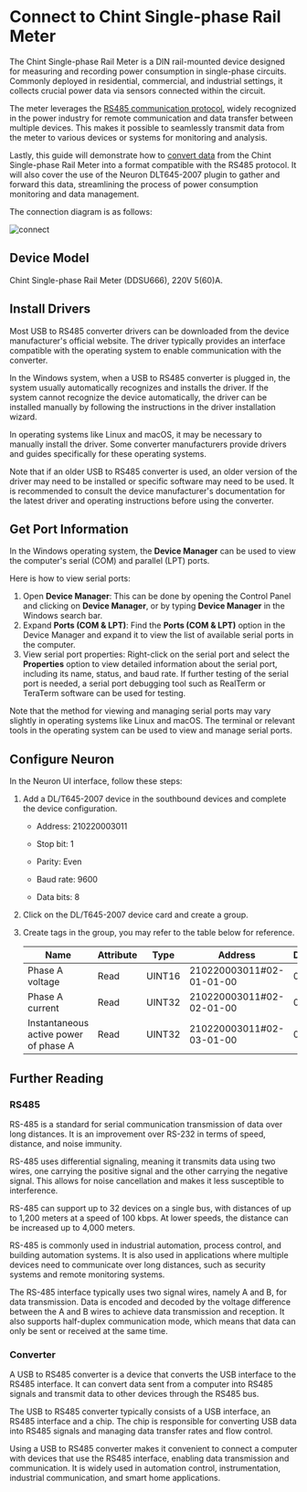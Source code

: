 # Connect to Chint Single-phase Rail Meter

The Chint Single-phase Rail Meter is a DIN rail-mounted device designed for measuring and recording power consumption in single-phase circuits. Commonly deployed in residential, commercial, and industrial settings, it collects crucial power data via sensors connected within the circuit.

The meter leverages the [RS485 communication protocol](#rs485), widely recognized in the power industry for remote communication and data transfer between multiple devices. This makes it possible to seamlessly transmit data from the meter to various devices or systems for monitoring and analysis.

Lastly, this guide will demonstrate how to [convert data](#converter) from the Chint Single-phase Rail Meter into a format compatible with the RS485 protocol. It will also cover the use of the Neuron DLT645-2007 plugin to gather and forward this data, streamlining the process of power consumption monitoring and data management.

The connection diagram is as follows:

![connect](./assets/connect.png)

## Device Model

Chint Single-phase Rail Meter (DDSU666), 220V 5(60)A.

## Install Drivers

Most USB to RS485 converter drivers can be downloaded from the device manufacturer's official website. The driver typically provides an interface compatible with the operating system to enable communication with the converter.

In the Windows system, when a USB to RS485 converter is plugged in, the system usually automatically recognizes and installs the driver. If the system cannot recognize the device automatically, the driver can be installed manually by following the instructions in the driver installation wizard.

In operating systems like Linux and macOS, it may be necessary to manually install the driver. Some converter manufacturers provide drivers and guides specifically for these operating systems.

Note that if an older USB to RS485 converter is used, an older version of the driver may need to be installed or specific software may need to be used. It is recommended to consult the device manufacturer's documentation for the latest driver and operating instructions before using the converter.

## Get Port Information 

In the Windows operating system, the **Device Manager** can be used to view the computer's serial (COM) and parallel (LPT) ports.

Here is how to view serial ports:

1. Open **Device Manager**: This can be done by opening the Control Panel and clicking on **Device Manager**, or by typing **Device Manager** in the Windows search bar.
2. Expand **Ports (COM & LPT)**: Find the **Ports (COM & LPT)** option in the Device Manager and expand it to view the list of available serial ports in the computer.
3. View serial port properties: Right-click on the serial port and select the **Properties** option to view detailed information about the serial port, including its name, status, and baud rate.
If further testing of the serial port is needed, a serial port debugging tool such as RealTerm or TeraTerm software can be used for testing.

Note that the method for viewing and managing serial ports may vary slightly in operating systems like Linux and macOS. The terminal or relevant tools in the operating system can be used to view and manage serial ports.

## Configure Neuron

In the Neuron UI interface, follow these steps:

1. Add a DL/T645-2007 device in the southbound devices and complete the device configuration.

   * Address: 210220003011

   * Stop bit: 1

   * Parity: Even

   * Baud rate: 9600

   * Data bits: 8

2. Click on the DL/T645-2007 device card and create a group.

3. Create tags in the group, you may refer to the table below for reference. 

   

   | Name            | Attribute  | Type   | Address                  | Decimal     |
   | --------------- | ---------- | ------ | ------------------------ | -------- |
   | Phase A voltage | Read       | UINT16 | 210220003011#02-01-01-00 | 0.1     |
   | Phase A current | Read       | UINT32 | 210220003011#02-02-01-00 | 0.001   |
   | Instantaneous active power of phase A  | Read      | UINT32 | 210220003011#02-03-01-00 |  0.0001  |

## Further Reading

### RS485

RS-485 is a standard for serial communication transmission of data over long distances. It is an improvement over RS-232 in terms of speed, distance, and noise immunity.

RS-485 uses differential signaling, meaning it transmits data using two wires, one carrying the positive signal and the other carrying the negative signal. This allows for noise cancellation and makes it less susceptible to interference.

RS-485 can support up to 32 devices on a single bus, with distances of up to 1,200 meters at a speed of 100 kbps. At lower speeds, the distance can be increased up to 4,000 meters.

RS-485 is commonly used in industrial automation, process control, and building automation systems. It is also used in applications where multiple devices need to communicate over long distances, such as security systems and remote monitoring systems.

The RS-485 interface typically uses two signal wires, namely A and B, for data transmission. Data is encoded and decoded by the voltage difference between the A and B wires to achieve data transmission and reception. It also supports half-duplex communication mode, which means that data can only be sent or received at the same time.

### Converter

A USB to RS485 converter is a device that converts the USB interface to the RS485 interface. It can convert data sent from a computer into RS485 signals and transmit data to other devices through the RS485 bus.

The USB to RS485 converter typically consists of a USB interface, an RS485 interface and a chip. The chip is responsible for converting USB data into RS485 signals and managing data transfer rates and flow control.

Using a USB to RS485 converter makes it convenient to connect a computer with devices that use the RS485 interface, enabling data transmission and communication. It is widely used in automation control, instrumentation, industrial communication, and smart home applications.
